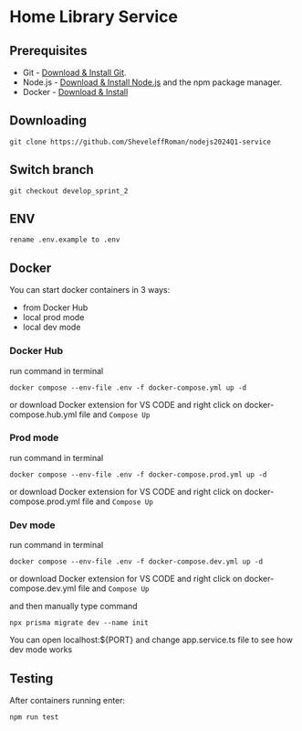 # Home Library Service

## Prerequisites

- Git - [Download & Install Git](https://git-scm.com/downloads).
- Node.js - [Download & Install Node.js](https://nodejs.org/en/download/) and the npm package manager.
- Docker - [Download & Install](https://docs.docker.com/engine/install/)

## Downloading

```
git clone https://github.com/SheveleffRoman/nodejs2024Q1-service
```

## Switch branch

```
git checkout develop_sprint_2
```

## ENV

```
rename .env.example to .env
```

## Docker

You can start docker containers in 3 ways:
- from Docker Hub
- local prod mode
- local dev mode

### Docker Hub

run command in terminal

```
docker compose --env-file .env -f docker-compose.yml up -d
```
or download Docker extension for VS CODE and right click on docker-compose.hub.yml file and `Compose Up`

### Prod mode

run command in terminal

```
docker compose --env-file .env -f docker-compose.prod.yml up -d
```
or download Docker extension for VS CODE and right click on docker-compose.prod.yml file and `Compose Up`

### Dev mode

run command in terminal

```
docker compose --env-file .env -f docker-compose.dev.yml up -d
```
or download Docker extension for VS CODE and right click on docker-compose.dev.yml file and `Compose Up`

and then manually type command

```
npx prisma migrate dev --name init
```

You can open localhost:${PORT} and change app.service.ts file to see how dev mode works


## Testing

After containers running  enter:

```
npm run test
```